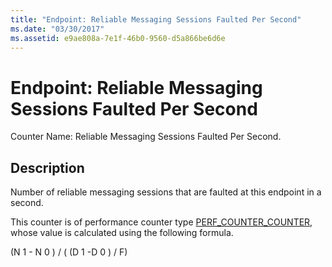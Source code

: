 ```yaml
---
title: "Endpoint: Reliable Messaging Sessions Faulted Per Second"
ms.date: "03/30/2017"
ms.assetid: e9ae808a-7e1f-46b0-9560-d5a866be6d6e
---
```

# Endpoint: Reliable Messaging Sessions Faulted Per Second
Counter Name: Reliable Messaging Sessions Faulted Per Second.  
  
## Description  
 Number of reliable messaging sessions that are faulted at this endpoint in a second.  
  
 This counter is of performance counter type [PERF_COUNTER_COUNTER](http://go.microsoft.com/fwlink/?LinkID=94649), whose value is calculated using the following formula.  
  
 (N 1 - N 0 ) / ( (D 1 -D 0 ) / F)
